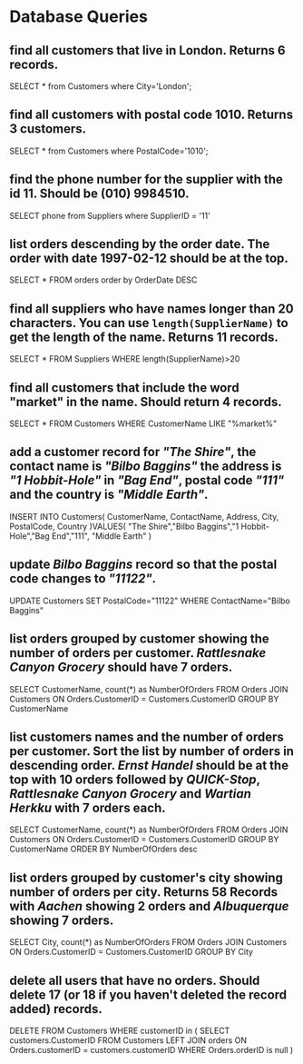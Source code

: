 # Database Queries

## find all customers that live in London. Returns 6 records.

SELECT \* from Customers
where City='London';

## find all customers with postal code 1010. Returns 3 customers.

SELECT \* from Customers
where PostalCode='1010';

## find the phone number for the supplier with the id 11. Should be (010) 9984510.

SELECT phone from Suppliers
where SupplierID = '11'

## list orders descending by the order date. The order with date 1997-02-12 should be at the top.

SELECT \* FROM orders
order by OrderDate DESC

## find all suppliers who have names longer than 20 characters. You can use `length(SupplierName)` to get the length of the name. Returns 11 records.

SELECT \* FROM Suppliers
WHERE length(SupplierName)>20

## find all customers that include the word "market" in the name. Should return 4 records.

SELECT \* FROM Customers
WHERE CustomerName LIKE "%market%"

## add a customer record for _"The Shire"_, the contact name is _"Bilbo Baggins"_ the address is _"1 Hobbit-Hole"_ in _"Bag End"_, postal code _"111"_ and the country is _"Middle Earth"_.

INSERT INTO Customers(
CustomerName, ContactName, Address, City, PostalCode, Country
)VALUES(
"The Shire","Bilbo Baggins","1 Hobbit-Hole","Bag End","111", "Middle Earth"
)

## update _Bilbo Baggins_ record so that the postal code changes to _"11122"_.

UPDATE Customers
SET PostalCode="11122"
WHERE ContactName="Bilbo Baggins"

## list orders grouped by customer showing the number of orders per customer. _Rattlesnake Canyon Grocery_ should have 7 orders.

SELECT CustomerName, count(\*) as NumberOfOrders
FROM Orders
JOIN Customers ON Orders.CustomerID = Customers.CustomerID
GROUP BY CustomerName

## list customers names and the number of orders per customer. Sort the list by number of orders in descending order. _Ernst Handel_ should be at the top with 10 orders followed by _QUICK-Stop_, _Rattlesnake Canyon Grocery_ and _Wartian Herkku_ with 7 orders each.

SELECT CustomerName, count(\*) as NumberOfOrders
FROM Orders
JOIN Customers ON Orders.CustomerID = Customers.CustomerID
GROUP BY CustomerName
ORDER BY NumberOfOrders desc

## list orders grouped by customer's city showing number of orders per city. Returns 58 Records with _Aachen_ showing 2 orders and _Albuquerque_ showing 7 orders.

SELECT City, count(\*) as NumberOfOrders
FROM Orders
JOIN Customers ON Orders.CustomerID = Customers.CustomerID
GROUP BY City

## delete all users that have no orders. Should delete 17 (or 18 if you haven't deleted the record added) records.

DELETE FROM Customers WHERE customerID in (
SELECT customers.CustomerID FROM Customers
LEFT JOIN orders
ON Orders.customerID = customers.customerID
WHERE Orders.orderID is null
)
